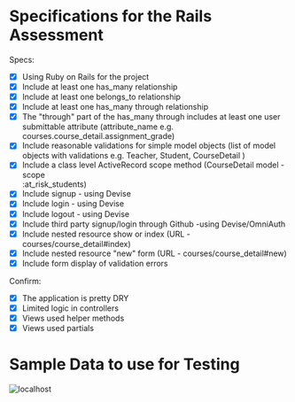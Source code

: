 # Specifications for the Rails Assessment

Specs:
- [x] Using Ruby on Rails for the project
- [x] Include at least one has_many relationship
- [x] Include at least one belongs_to relationship
- [x] Include at least one has_many through relationship
- [x] The "through" part of the has_many through includes at least one user submittable
      attribute (attribute_name e.g. courses.course_detail.assignment_grade)
- [x] Include reasonable validations for simple model objects (list of model objects with
      validations e.g. Teacher, Student, CourseDetail )
- [x] Include a class level ActiveRecord scope method (CourseDetail model - scope       
      :at_risk_students)
- [x] Include signup - using Devise
- [x] Include login  - using Devise
- [x] Include logout - using Devise
- [x] Include third party signup/login through Github -using Devise/OmniAuth
- [x] Include nested resource show or index (URL - courses/course_detail#index)
- [x] Include nested resource "new" form (URL - courses/course_detail#new)
- [x] Include form display of validation errors

Confirm:
- [x] The application is pretty DRY
- [x] Limited logic in controllers
- [x] Views used helper methods
- [x] Views used partials

# Sample Data to use for Testing

![localhost](https://github.com/edb-c/the-gradebook/blob/master/test_logins.png)
